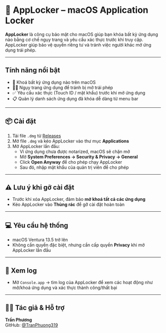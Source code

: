 # 🔐 AppLocker – macOS Application Locker

**AppLocker** là công cụ bảo mật cho macOS giúp bạn khóa bất kỳ ứng dụng nào bằng cơ chế ngụy trang và yêu cầu xác thực trước khi truy cập. AppLocker giúp bảo vệ quyền riêng tư và tránh việc người khác mở ứng dụng trái phép.

---

## Tính năng nổi bật
- 🔐 Khoá bất kỳ ứng dụng nào trên macOS
- 🕵️‍♂️ Ngụy trang ứng dụng để tránh bị mở trái phép
- ✅ Yêu cầu xác thực (Touch ID / mật khẩu) trước khi mở ứng dụng
- 📋 Quản lý danh sách ứng dụng đã khóa dễ dàng từ menu bar

---

## 📦 Cài đặt
1. Tải file `.dmg` từ [Releases](https://github.com/TranPhuong319/AppLocker/releases)
2. Mở file `.dmg` và kéo AppLocker vào thư mục **Applications**
3. Mở AppLocker lần đầu:
   - Vì ứng dụng chưa được notarized, macOS sẽ chặn mở
   - Mở **System Preferences → Security & Privacy → General**
   - Click **Open Anyway** để cho phép chạy AppLocker
   - Sau đó, nhập mật khẩu của quản trị viên để cho phép

---

## ⚠️ Lưu ý khi gỡ cài đặt
- Trước khi xóa AppLocker, đảm bảo **mở khoá tất cả các ứng dụng**
- Kéo AppLocker vào **Thùng rác** để gỡ cài đặt hoàn toàn

---

## 💻 Yêu cầu hệ thống
- macOS Ventura 13.5 trở lên
- Không cần quyền đặc biệt, nhưng cần cấp quyền **Privacy** khi mở AppLocker lần đầu

---

## 📜 Xem log
- Mở `Console.app` → tìm log của AppLocker để xem các hoạt động như mở/khoá ứng dụng và xác thực thành công/thất bại

---

## 🧑‍💻 Tác giả & Hỗ trợ
**Trần Phương**  
GitHub: [@TranPhuong319](https://github.com/TranPhuong319)

